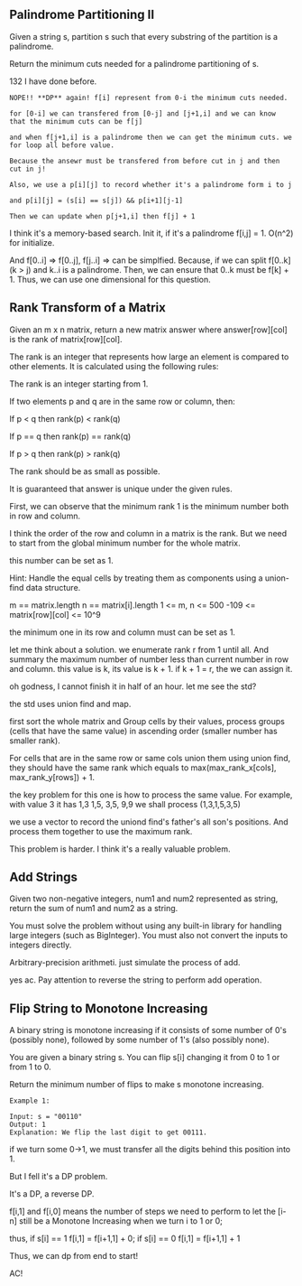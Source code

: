 ## Palindrome Partitioning II

Given a string s, partition s such that every substring of the partition is a palindrome.

Return the minimum cuts needed for a palindrome partitioning of s.

132 I have done before. 

```
NOPE!! **DP** again! f[i] represent from 0-i the minimum cuts needed.

for [0-i] we can transfered from [0-j] and [j+1,i] and we can know that the minimum cuts can be f[j]

and when f[j+1,i] is a palindrome then we can get the minimum cuts. we for loop all before value. 

Because the ansewr must be transfered from before cut in j and then cut in j!

Also, we use a p[i][j] to record whether it's a palindrome form i to j

and p[i][j] = (s[i] == s[j]) && p[i+1][j-1] 

Then we can update when p[j+1,i] then f[j] + 1
```

I think it's a memory-based search. Init it, if it's a palindrome f[i,j] = 1. O(n^2) for initialize.

And f[0..i] => f[0..j], f[j..i] => can be simplfied. Because, if we can split f[0..k] (k > j) and k..i is a palindrome. Then, we can ensure that 0..k must be f[k] + 1. Thus, we can use one dimensional for this question.

## Rank Transform of a Matrix

Given an m x n matrix, return a new matrix answer where answer[row][col] is the rank of matrix[row][col].

The rank is an integer that represents how large an element is compared to other elements. It is calculated using the following rules:

The rank is an integer starting from 1.

If two elements p and q are in the same row or column, then:

If p < q then rank(p) < rank(q)

If p == q then rank(p) == rank(q)

If p > q then rank(p) > rank(q)

The rank should be as small as possible.

It is guaranteed that answer is unique under the given rules.

First, we can observe that the minimum rank 1 is the minimum number both in row and column.

I think the order of the row and column in a matrix is the rank. But we need to start from the global minimum number for the whole matrix.

this number can be set as 1.

Hint: Handle the equal cells by treating them as components using a union-find data structure.

m == matrix.length
n == matrix[i].length
1 <= m, n <= 500
-109 <= matrix[row][col] <= 10^9

the minimum one in its row and column must can be set as 1.

let me think about a solution. we enumerate rank r from 1 until all. And summary the maximum number of number less than current number in row and column. this value is k, its value is k + 1. if k + 1 = r, the we can assign it. 

oh godness, I cannot finish it in half of an hour. let me see the std?

the std uses union find and map.

first sort the whole matrix and Group cells by their values, process groups (cells that have the same value) in ascending order (smaller number has smaller rank).

For cells that are in the same row or same cols union them using union find, they should have the same rank which equals to max(max_rank_x[cols], max_rank_y[rows]) + 1.

the key problem for this one is how to process the same value. For example, with value 3 it has 1,3 1,5, 3,5, 9,9 we shall process (1,3,1,5,3,5)

we use a vector to record the uniond find's father's all son's positions. And process them together to use the maximum rank.

This problem is harder. I think it's a really valuable problem.

## Add Strings

Given two non-negative integers, num1 and num2 represented as string, return the sum of num1 and num2 as a string.

You must solve the problem without using any built-in library for handling large integers (such as BigInteger). You must also not convert the inputs to integers directly.

Arbitrary-precision arithmeti. just simulate the process of add.

yes ac. Pay attention to reverse the string to perform add operation.

## Flip String to Monotone Increasing

A binary string is monotone increasing if it consists of some number of 0's (possibly none), followed by some number of 1's (also possibly none).

You are given a binary string s. You can flip s[i] changing it from 0 to 1 or from 1 to 0.

Return the minimum number of flips to make s monotone increasing.

```
Example 1:

Input: s = "00110"
Output: 1
Explanation: We flip the last digit to get 00111.
```

if we turn some 0->1, we must transfer all the digits behind this position into 1.

But I fell it's a DP problem.

It's a DP, a reverse DP.

f[i,1] and f[i,0] means the number of steps we need to perform to let the [i-n] still be a Monotone Increasing when we turn i to 1 or 0;

thus, if s[i] == 1 f[i,1] = f[i+1,1] + 0; if s[i] == 0 f[i,1] = f[i+1,1] + 1

Thus, we can dp from end to start!

AC!